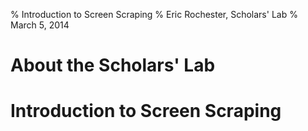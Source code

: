 % Introduction to Screen Scraping
% Eric Rochester, Scholars' Lab
% March 5, 2014

# About the Scholars' Lab

# Introduction to Screen Scraping

